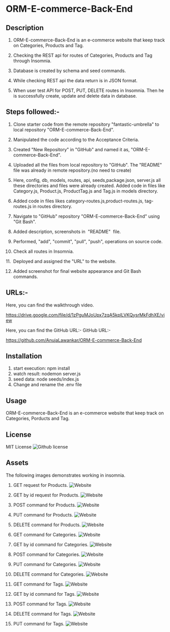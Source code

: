 # ORM-E-commerce-Back-End

## Description

1. ORM-E-commerce-Back-End is an e-commerce website that keep track on Categories, Products and Tag.

2. Checking the REST api for routes of Categories, Products and Tag through Insomnia.

3. Database is created by schema and seed commands.

4. While checking REST api the data return is in JSON format.

5. When user test API for POST, PUT, DELETE routes in Insomnia. Then he is successfully create, update and delete data in database.

## Steps followed:-


1. Clone starter code from the remote repository "fantastic-umbrella"  to local repository "ORM-E-commerce-Back-End".


2. Manipulated the code according to the Acceptance Criteria.


3. Created "New Repository" in "GitHub" and named it as, "ORM-E-commerce-Back-End".


4. Uploaded all the files from local repository to "GitHub". The "README" file was already in remote repository.(no need to create)


5. Here, config, db, models, routes, api, seeds,package.json, server.js all these directories and files were already created. Added code in files like Category.js, Product.js, ProductTag.js and Tag.js in models directory.

6. Added code in files likes category-routes.js,product-routes.js, tag-routes.js in routes directory.

7. Navigate to "GitHub" repository "ORM-E-commerce-Back-End" using "Git Bash".


8. Added description, screenshots in  "README"  file.


9. Performed, "add", "commit", "pull", "push", operations on source code.


10. Check all routes in Insomnia.


11.  Deployed and assigned the "URL" to the website.


12. Added screenshot for final website appearance and Git Bash commands.




## URLs:-
Here, you can find the walkthrough video.

https://drive.google.com/file/d/1zPguMJoUpx7zqA5kplLVKQysrMkFdhXE/view



Here, you can find the GitHub URL:-
GitHub URL:- 

https://github.com/AnujaLawankar/ORM-E-commerce-Back-End


## Installation

1. start execution: npm install
2. watch result: nodemon server.js
3. seed data: node seeds/index.js
4. Change and rename the .env file


## Usage


 ORM-E-commerce-Back-End is an e-commerce website that keep track on Categories, Porducts and Tag.




## License


 MIT  License  ![Github license](https://img.shields.io/badge/license-MIT-blue.svg)


## Assets


The following images demonstrates working in insomnia.
1. GET request for Products.
![Website](./assets/images/Screenshot1.png)

2. GET by id request for Products. 
![Website](./assets/images/Screenshot5_product_id.png)

3. POST command for Products.
![Website](./assets/images/Screenshot10_product_post.png)

4. PUT command for Products.
![Website](./assets/images/Screenshot15_product_put.png)

5. DELETE command for Products.
![Website](./assets/images/Screenshot11_product_delete.png)

6. GET command for Categories.
![Website](./assets/images/Screenshot2.png)

7. GET by id command for Categories.
![Website](./assets/images/Screenshot6_category_id.png)

8. POST command for Categories.
![Website](./assets/images/Screenshot7_category_post.png)

9. PUT command for Categories.
![Website](./assets/images/Screenshot8_category_put.png)

10. DELETE command for Categories.
![Website](./assets/images/Screenshot9_category_delete.png)

11. GET command for Tags.
![Website](./assets/images/Screenshot3.png)

12. GET by id command for Tags.
![Website](./assets/images/Screenshot4_tag_id.png)

13. POST command for Tags.
![Website](./assets/images/Screenshot12_tag_post.png)

14. DELETE command for Tags.
![Website](./assets/images/Screenshot13_tag_delete.png)

15. PUT command for Tags.
![Website](./assets/images/Screenshot14_tags_put.png)
